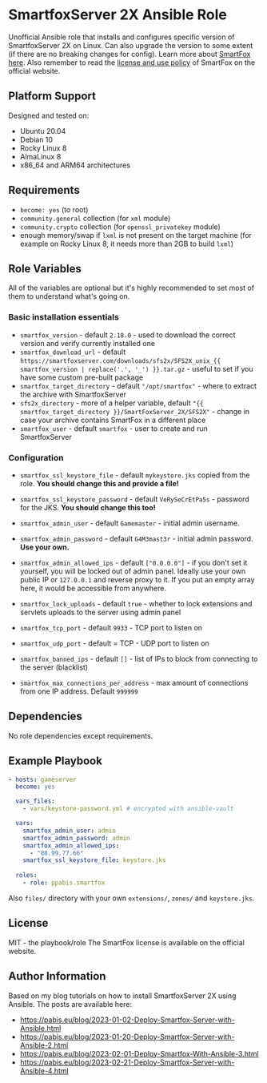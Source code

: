 SmartfoxServer 2X Ansible Role
=========
Unofficial Ansible role that installs and configures specific version of
SmartfoxServer 2X on Linux. Can also upgrade the version to some extent (if
there are no breaking changes for config). Learn more about [SmartFox here](https://smartfoxserver.com). Also remember to read the
[license and use policy](https://www.smartfoxserver.com/support/faq#BG01) of SmartFox on the official website.

Platform Support
----------------
Designed and tested on:
- Ubuntu 20.04
- Debian 10
- Rocky Linux 8
- AlmaLinux 8
- x86_64 and ARM64 architectures

Requirements
------------
- `become: yes` (to root)
- `community.general` collection (for `xml` module)
- `community.crypto` collection (for `openssl_privatekey` module)
- enough memory/swap if `lxml` is not present on the target machine (for example
  on Rocky Linux 8, it needs more than 2GB to build `lxml`)

Role Variables
--------------
All of the variables are optional but it's highly recommended to set most of
them to understand what's going on.

### Basic installation essentials

- `smartfox_version` - default `2.18.0` - used to download the correct version
  and verify currently installed one
- `smartfox_download_url` - default
  `https://smartfoxserver.com/downloads/sfs2x/SFS2X_unix_{{ smartfox_version | replace('.', '_') }}.tar.gz` -
  useful to set if you have some custom pre-built package
- `smartfox_target_directory` - default `"/opt/smartfox"` - where to extract the
  archive with SmartfoxServer
- `sfs2x_directory` - more of a helper variable, default
  `"{{ smartfox_target_directory }}/SmartFoxServer_2X/SFS2X"` - change in case
  your archive contains SmartFox in a different place
- `smartfox_user` - default `smartfox` - user to create and run SmartfoxServer

### Configuration
- `smartfox_ssl_keystore_file` - default `mykeystore.jks` copied from the role.
  **You should change this and provide a file!**
- `smartfox_ssl_keystore_password` - default `VeRySeCrEtPa5s` - password for the JKS.
  **You should change this too!**
- `smartfox_admin_user` - default `Gamemaster` - initial admin username.
- `smartfox_admin_password` - default `G4M3mast3r` - initial admin password.
  **Use your own.**
- `smartfox_admin_allowed_ips` - default `["0.0.0.0"]` - if you don't set it
  yourself, you will be locked out of admin panel. Ideally use your own public
  IP or `127.0.0.1` and reverse proxy to it. If you put an empty array here, it
  would be accessible from anywhere.
- `smartfox_lock_uploads` - default `true` - whether to lock extensions and
  servlets uploads to the server using admin panel

- `smartfox_tcp_port` - default `9933` - TCP port to listen on
- `smartfox_udp_port` - default = TCP - UDP port to listen on
- `smartfox_banned_ips` - default `[]` - list of IPs to block from connecting
  to the server (blacklist)
- `smartfox_max_connections_per_address` - max amount of connections from one
  IP address. Default `999999`

Dependencies
------------
No role dependencies except requirements.

Example Playbook
----------------

```yaml
- hosts: gameserver
  become: yes

  vars_files:
    - vars/keystore-password.yml # encrypted with ansible-vault

  vars:
    smartfox_admin_user: admin
    smartfox_admin_password: admin
    smartfox_admin_allowed_ips:
      - "88.99.77.66"
    smartfox_ssl_keystore_file: keystore.jks
  
  roles:
    - role: ppabis.smartfox
```

Also `files/` directory with your own `extensions/`, `zones/` and `keystore.jks`.

License
-------
MIT - the playbook/role
The SmartFox license is available on the official website.

Author Information
------------------
Based on my blog tutorials on how to install SmartfoxServer 2X using Ansible.
The posts are available here:

- https://pabis.eu/blog/2023-01-02-Deploy-Smartfox-Server-with-Ansible.html
- https://pabis.eu/blog/2023-01-20-Deploy-Smartfox-Server-with-Ansible-2.html
- https://pabis.eu/blog/2023-02-01-Deploy-Smartfox-With-Ansible-3.html
- https://pabis.eu/blog/2023-02-21-Deploy-Smartfox-Server-with-Ansible-4.html
